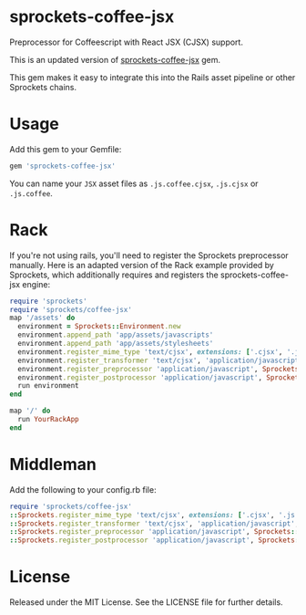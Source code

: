 # sprockets-coffee-jsx

Preprocessor for Coffeescript with React JSX (CJSX) support.

This is an updated version of [sprockets-coffee-jsx](https://github.com/jsdf/sprockets-coffee-jsx) gem.

This gem makes it easy to integrate this into the Rails asset pipeline or other Sprockets chains.

# Usage

Add this gem to your Gemfile:

```ruby
gem 'sprockets-coffee-jsx'
```

You can name your `JSX` asset files as `.js.coffee.cjsx`, `.js.cjsx` or `.js.coffee`.

# Rack

If you're not using rails, you'll need to register the Sprockets preprocessor manually. Here is an
adapted version of the Rack example provided by Sprockets, which additionally requires and registers
the sprockets-coffee-jsx engine:

```ruby
require 'sprockets'
require 'sprockets/coffee-jsx'
map '/assets' do
  environment = Sprockets::Environment.new
  environment.append_path 'app/assets/javascripts'
  environment.append_path 'app/assets/stylesheets'
  environment.register_mime_type 'text/cjsx', extensions: ['.cjsx', '.js.cjsx', '.js.coffee.cjsx'], charset: :unicode
  environment.register_transformer 'text/cjsx', 'application/javascript', Sprockets::CoffeeJsxScript
  environment.register_preprocessor 'application/javascript', Sprockets::CoffeeJsx
  environment.register_postprocessor 'application/javascript', Sprockets::CoffeeJsxPostprocessor
  run environment
end

map '/' do
  run YourRackApp
end
```

# Middleman

Add the following to your config.rb file:

```ruby
require 'sprockets/coffee-jsx'
::Sprockets.register_mime_type 'text/cjsx', extensions: ['.cjsx', '.js.cjsx', '.js.coffee.cjsx'], charset: :unicode
::Sprockets.register_transformer 'text/cjsx', 'application/javascript', Sprockets::CoffeeJsxScript
::Sprockets.register_preprocessor 'application/javascript', Sprockets::CoffeeJsx
::Sprockets.register_postprocessor 'application/javascript', Sprockets::CoffeeJsxPostprocessor
```

# License

Released under the MIT License.  See the LICENSE file for further details.
